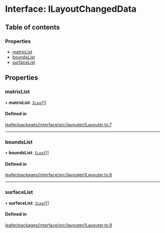 # Interface: ILayoutChangedData

## Table of contents

### Properties

- [matrixList](ILayoutChangedData.md#matrixlist)
- [boundsList](ILayoutChangedData.md#boundslist)
- [surfaceList](ILayoutChangedData.md#surfacelist)

## Properties

### matrixList

• **matrixList**: [`ILeaf`](ILeaf.md)[]

#### Defined in

[leafer/packages/interface/src/layouter/ILayouter.ts:7](https://github.com/leaferjs/leafer/blob/a165a56/packages/interface/src/layouter/ILayouter.ts#L7)

___

### boundsList

• **boundsList**: [`ILeaf`](ILeaf.md)[]

#### Defined in

[leafer/packages/interface/src/layouter/ILayouter.ts:8](https://github.com/leaferjs/leafer/blob/a165a56/packages/interface/src/layouter/ILayouter.ts#L8)

___

### surfaceList

• **surfaceList**: [`ILeaf`](ILeaf.md)[]

#### Defined in

[leafer/packages/interface/src/layouter/ILayouter.ts:9](https://github.com/leaferjs/leafer/blob/a165a56/packages/interface/src/layouter/ILayouter.ts#L9)
